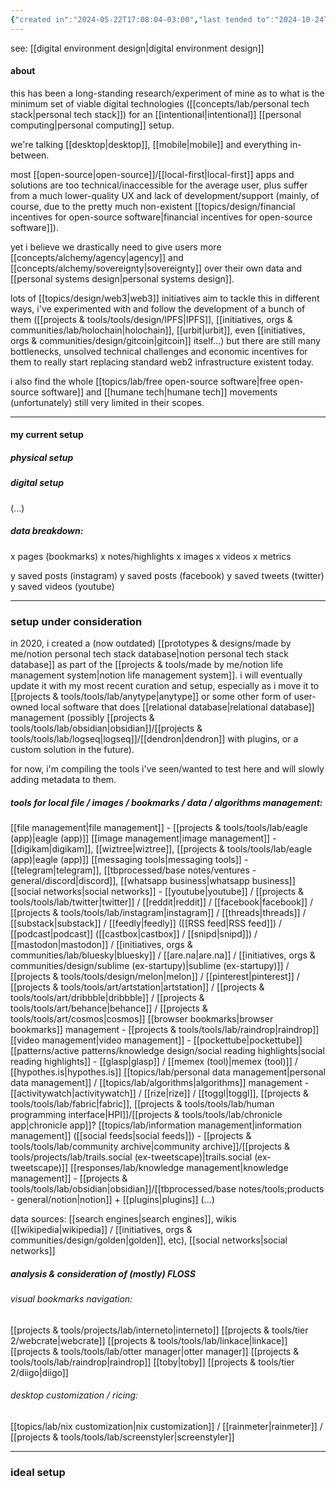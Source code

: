 ```yaml
---
{"created in":"2024-05-22T17:08:04-03:00","last tended to":"2024-10-24T21:59:42-03:00","tags":["experiment","research","design","technology","lab","🌱"],"aliases":["tech stack","tech stack;setup","intentional tech stack;setup","minimum viable intentional tech stack;setup","💻 minimum viable intentional personal tech stack;setup"],"created":"2024-05-22T17:08:04.058-03:00","updated":"2025-01-24T16:39:30.273-03:00","dg-publish":true,"relevancescore":94,"notestage":["🌱"],"permalink":"/experiments/made-by-me/lab/minimum-viable-intentional-personal-tech-stack-setup/","dgPassFrontmatter":true}
---
```


see: [[digital environment design\|digital environment design]]

#### about

this has been a long-standing research/experiment of mine as to what is the minimum set of viable digital technologies ([[concepts/lab/personal tech stack\|personal tech stack]]) for an [[intentional\|intentional]] [[personal computing\|personal computing]] setup.

we're talking [[desktop\|desktop]], [[mobile\|mobile]] and everything in-between.

most [[open-source\|open-source]]/[[local-first\|local-first]] apps and solutions are too technical/inaccessible for the average user, plus suffer from a much lower-quality UX and lack of development/support (mainly, of course, due to the pretty much non-existent [[topics/design/financial incentives for open-source software\|financial incentives for open-source software]]).

yet i believe we drastically need to give users more [[concepts/alchemy/agency\|agency]] and [[concepts/alchemy/sovereignty\|sovereignty]] over their own data and [[personal systems design\|personal systems design]].

lots of [[topics/design/web3\|web3]] initiatives aim to tackle this in different ways, i've experimented with and follow the development of a bunch of them ([[projects & tools/tools/design/IPFS\|IPFS]], [[initiatives, orgs & communities/lab/holochain\|holochain]], [[urbit\|urbit]], even [[initiatives, orgs & communities/design/gitcoin\|gitcoin]] itself...) but there are still many bottlenecks, unsolved technical challenges and economic incentives for them to really start replacing standard web2 infrastructure existent today.

i also find the whole [[topics/lab/free open-source software\|free open-source software]] and [[humane tech\|humane tech]] movements (unfortunately) still very limited in their scopes.

---
#### my current setup

##### physical setup

##### digital setup
(...)

##### data breakdown:

x pages (bookmarks)
x notes/highlights
x images
x videos
x metrics

y saved posts (instagram)
y saved posts (facebook)
y saved tweets (twitter)
y saved videos (youtube)

---
### setup under consideration

in 2020, i created a (now outdated) [[prototypes & designs/made by me/notion personal tech stack database\|notion personal tech stack database]] as part of the [[projects & tools/made by me/notion life management system\|notion life management system]]. i will eventually update it with my most recent curation and setup, especially as i move it to [[projects & tools/tools/lab/anytype\|anytype]] or some other form of user-owned local software that does [[relational database\|relational database]] management (possibly [[projects & tools/tools/lab/obsidian\|obsidian]]/[[projects & tools/tools/lab/logseq\|logseq]]/[[dendron\|dendron]] with plugins, or a custom solution in the future).

for now, i'm compiling the tools i've seen/wanted to test here and will slowly adding metadata to them.

##### tools for local file / images / bookmarks / data / algorithms management:

[[file management\|file management]] - [[projects & tools/tools/lab/eagle (app)\|eagle (app)]]
[[image management\|image management]] - [[digikam\|digikam]], [[wiztree\|wiztree]], [[projects & tools/tools/lab/eagle (app)\|eagle (app)]]
[[messaging tools\|messaging tools]] - [[telegram\|telegram]], [[tbprocessed/base notes/ventures - general/discord\|discord]], [[whatsapp business\|whatsapp business]]
[[social networks\|social networks]] - [[youtube\|youtube]] / [[projects & tools/tools/lab/twitter\|twitter]] / [[reddit\|reddit]] / [[facebook\|facebook]] / [[projects & tools/tools/lab/instagram\|instagram]] / [[threads\|threads]] / [[substack\|substack]] / [[feedly\|feedly]] ([[RSS feed\|RSS feed]]) / [[podcast\|podcast]] ([[castbox\|castbox]] / [[snipd\|snipd]]) / [[mastodon\|mastodon]] / [[initiatives, orgs & communities/lab/bluesky\|bluesky]] / [[are.na\|are.na]] / [[initiatives, orgs & communities/design/sublime (ex-startupy)\|sublime (ex-startupy)]] / [[projects & tools/tools/design/melon\|melon]] / [[pinterest\|pinterest]] / [[projects & tools/tools/art/artstation\|artstation]] / [[projects & tools/tools/art/dribbble\|dribbble]] / [[projects & tools/tools/art/behance\|behance]] / [[projects & tools/tools/art/cosmos\|cosmos]]
[[browser bookmarks\|browser bookmarks]] management - [[projects & tools/tools/lab/raindrop\|raindrop]]
[[video management\|video management]] - [[pockettube\|pockettube]]
[[patterns/active patterns/knowledge design/social reading highlights\|social reading highlights]] - [[glasp\|glasp]] / [[memex (tool)\|memex (tool)]] / [[hypothes.is\|hypothes.is]]
[[topics/lab/personal data management\|personal data management]] / [[topics/lab/algorithms\|algorithms]] management - [[activitywatch\|activitywatch]] / [[rize\|rize]] / [[toggl\|toggl]], [[projects & tools/tools/lab/fabric\|fabric]], [[projects & tools/tools/lab/human programming interface\|HPI]]/[[projects & tools/tools/lab/chronicle app\|chronicle app]]?
[[topics/lab/information management\|information management]] ([[social feeds\|social feeds]]) - [[projects & tools/tools/lab/community archive\|community archive]]/[[projects & tools/projects/lab/trails.social (ex-tweetscape)\|trails.social (ex-tweetscape)]]
[[responses/lab/knowledge management\|knowledge management]] - [[projects & tools/tools/lab/obsidian\|obsidian]]/[[tbprocessed/base notes/tools;products - general/notion\|notion]] + [[plugins\|plugins]]
(...)

data sources: [[search engines\|search engines]], wikis ([[wikipedia\|wikipedia]] / [[initiatives, orgs & communities/design/golden\|golden]], etc), [[social networks\|social networks]]

##### analysis & consideration of (mostly) FLOSS

###### visual bookmarks navigation:
[[projects & tools/projects/lab/interneto\|interneto]]
[[projects & tools/tier 2/webcrate\|webcrate]]
[[projects & tools/tools/lab/linkace\|linkace]]
[[projects & tools/tools/lab/otter manager\|otter manager]]
[[projects & tools/tools/lab/raindrop\|raindrop]]
[[toby\|toby]]
[[projects & tools/tier 2/diigo\|diigo]]

###### desktop customization / ricing:
[[topics/lab/nix customization\|nix customization]] / [[rainmeter\|rainmeter]] / [[projects & tools/tools/lab/screenstyler\|screenstyler]]



-----

### ideal setup